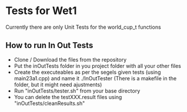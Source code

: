 # Tests for Wet1
Currently there are only Unit Tests for the world_cup_t functions

## How to run In Out Tests
* Clone / Download the files from the repository
* Put the inOutTests folder in you project folder with all your other files
* Create the executeables as per the segels given tests (using main23a1.cpp) and name it ./InOutTester (There is a makefile in the folder, but it might need ajustments)
* Run "inOutTests/tester.sh" from your base directory
* You can delete the testXXX.result files using "inOutTests/cleanResults.sh"
